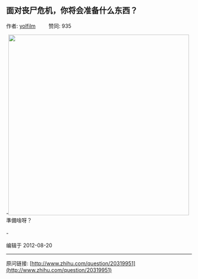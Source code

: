 ## 面对丧尸危机，你将会准备什么东西？

作者: [yolfilm](http://www.zhihu.com/people/yolfilm)&nbsp;&nbsp;&nbsp;&nbsp;&nbsp;&nbsp;&nbsp;&nbsp; 赞同: 935


-<img src="http://pic3.zhimg.com/c0c8df1750e65855ce5cb9cdc71750aa_b.jpg" data-rawwidth="490" data-rawheight="800" class="origin_image zh-lightbox-thumb" width="490" data-original="http://pic3.zhimg.com/c0c8df1750e65855ce5cb9cdc71750aa_r.jpg"><br>準備啥呀？<br><br>-



编辑于 2012-08-20



---
原问链接: [http://www.zhihu.com/question/20319951](http://www.zhihu.com/question/20319951)